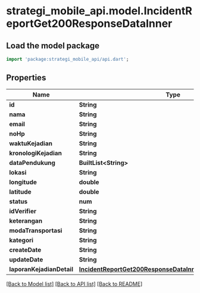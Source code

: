 # strategi_mobile_api.model.IncidentReportGet200ResponseDataInner

## Load the model package
```dart
import 'package:strategi_mobile_api/api.dart';
```

## Properties
Name | Type | Description | Notes
------------ | ------------- | ------------- | -------------
**id** | **String** |  | [optional] 
**nama** | **String** |  | [optional] 
**email** | **String** |  | [optional] 
**noHp** | **String** |  | [optional] 
**waktuKejadian** | **String** |  | [optional] 
**kronologiKejadian** | **String** |  | [optional] 
**dataPendukung** | **BuiltList&lt;String&gt;** |  | [optional] 
**lokasi** | **String** |  | [optional] 
**longitude** | **double** |  | [optional] 
**latitude** | **double** |  | [optional] 
**status** | **num** |  | [optional] 
**idVerifier** | **String** |  | [optional] 
**keterangan** | **String** |  | [optional] 
**modaTransportasi** | **String** |  | [optional] 
**kategori** | **String** |  | [optional] 
**createDate** | **String** |  | [optional] 
**updateDate** | **String** |  | [optional] 
**laporanKejadianDetail** | [**IncidentReportGet200ResponseDataInnerLaporanKejadianDetail**](IncidentReportGet200ResponseDataInnerLaporanKejadianDetail.md) |  | [optional] 

[[Back to Model list]](../README.md#documentation-for-models) [[Back to API list]](../README.md#documentation-for-api-endpoints) [[Back to README]](../README.md)


